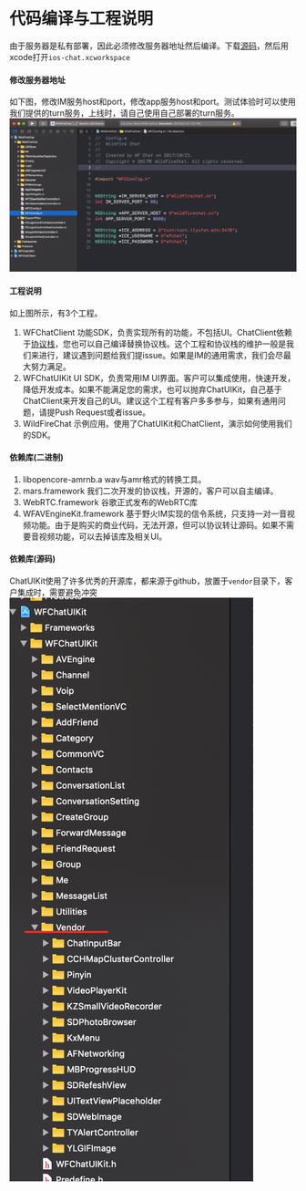 # 代码编译与工程说明
由于服务器是私有部署，因此必须修改服务器地址然后编译。下载[源码](https://github.com/wildfirechat/ios-chat)，然后用xcode打开```ios-chat.xcworkspace```

#### 修改服务器地址
如下图，修改IM服务host和port，修改app服务host和port。测试体验时可以使用我们提供的turn服务，上线时，请自己使用自己部署的turn服务。
![配置](./ios-client-config.png)

#### 工程说明
如上图所示，有3个工程。
1. WFChatClient 功能SDK，负责实现所有的功能，不包括UI。ChatClient依赖于[协议栈](https://github.com/wildfirechat/proto)，您也可以自己编译替换协议栈。这个工程和协议栈的维护一般是我们来进行，建议遇到问题给我们提issue。如果是IM的通用需求，我们会尽最大努力满足。
2. WFChatUIKit UI SDK，负责常用IM UI界面。客户可以集成使用，快速开发，降低开发成本。如果不能满足您的需求，也可以抛弃ChatUIKit，自己基于ChatClient来开发自己的UI。建议这个工程有客户多多参与，如果有通用问题，请提Push Request或者issue。
3. WildFireChat 示例应用。使用了ChatUIKit和ChatClient，演示如何使用我们的SDK。

#### 依赖库(二进制)
1. libopencore-amrnb.a wav与amr格式的转换工具。
2. mars.framework 我们二次开发的协议栈，开源的，客户可以自主编译。
3. WebRTC.framework 谷歌正式发布的WebRTC库
4. WFAVEngineKit.framework 基于野火IM实现的信令系统，只支持一对一音视频功能。由于是购买的商业代码，无法开源，但可以协议转让源码。如果不需要音视频功能，可以去掉该库及相关UI。

#### 依赖库(源码)
ChatUIKit使用了许多优秀的开源库，都来源于github，放置于```vendor```目录下，客户集成时，需要避免冲突
![依赖库](./ios-vendor.png)
